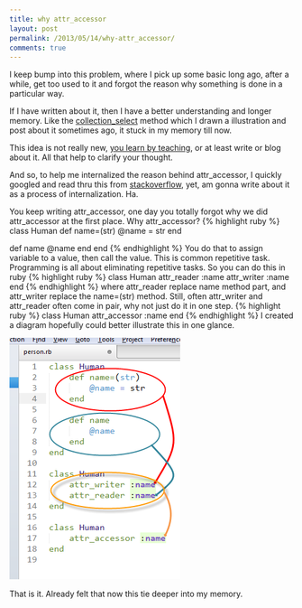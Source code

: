 ```yaml
---
title: why attr_accessor
layout: post
permalink: /2013/05/14/why-attr_accessor/
comments: true
---
```

I keep bump into this problem, where I pick up some basic long ago, after a while, get too used to it and forgot the reason why something is done in a particular way.

If I have written about it, then I have a better understanding and longer memory. Like the [collection_select](http://www.kahfei.com/?p=23) method which I drawn a illustration and post about it sometimes ago, it stuck in my memory till now.

This idea is not really new, [you learn by teaching](http://ninjasandrobots.com/those-who-teach), or at least write or blog about it. All that help to clarify your thought.

And so, to help me internalized the reason behind attr_accessor, I quickly googled and read thru this from [stackoverflow](http://stackoverflow.com/questions/4370960/what-is-attr-accessor-in-ruby), yet, am gonna write about it as a process of internalization. Ha.

You keep writing attr_accessor, one day you totally forgot why we did attr_accessor at the first place. Why attr_accessor?
{% highlight ruby %}
class Human
  def name=(str)
    @name = str
  end
 
  def name
    @name
  end
end
{% endhighlight %}
You do that to assign variable to a value, then call the value. This is common repetitive task. Programming is all about eliminating repetitive tasks. So you can do this in ruby
{% highlight ruby %}
class Human
  attr_reader :name
  attr_writer :name
end
{% endhighlight %}
where attr_reader replace name method part, and attr_writer replace the name=(str) method. Still, often attr_writer and attr_reader often come in pair, why not just do it in one step.
{% highlight ruby %}
class Human
  attr_accessor :name
end
{% endhighlight %}
I created a diagram hopefully could better illustrate this in one glance.


![](/images/attr_accessor.png)


That is it. Already felt that now this tie deeper into my memory.